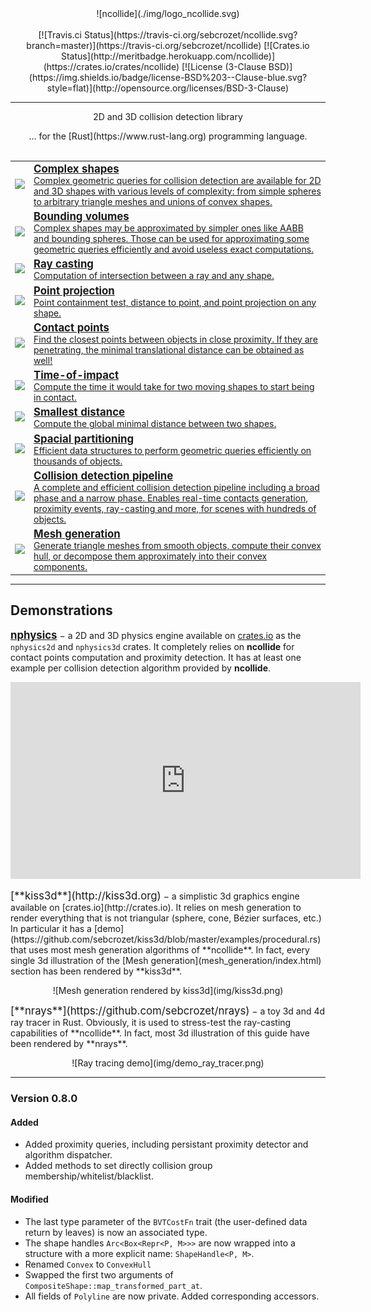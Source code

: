 <center>
![ncollide](./img/logo_ncollide.svg)
</center>
<br/>
<center>
[![Travis.ci Status](https://travis-ci.org/sebcrozet/ncollide.svg?branch=master)](https://travis-ci.org/sebcrozet/ncollide)
[![Crates.io Status](http://meritbadge.herokuapp.com/ncollide)](https://crates.io/crates/ncollide)
[![License (3-Clause BSD)](https://img.shields.io/badge/license-BSD%203--Clause-blue.svg?style=flat)](http://opensource.org/licenses/BSD-3-Clause)

-----

<span class="h1 headline">2D and 3D collision detection library</span>
<div></div>
<span class="subheadline">… for the [Rust](https://www.rust-lang.org) programming language.</span>
</center>

<br>

<table>
<tr>
    <td><a href="../geometric_representations"><img src="../img/feature_complex_shapes.svg"></img></a></td>
    <td style="vertical-align:middle">
    <a href="../geometric_representations" id="no_highlight">
    <div>
    <b><big>Complex shapes</big></b>
    <br>
    Complex geometric queries for collision detection are available for 2D and
    3D shapes with various levels of complexity: from simple spheres to
    arbitrary triangle meshes and unions of convex shapes.
    </div>
    </a>
    </td>
</tr>

<tr>
    <td><a href="../bounding_volumes"><img src="../img/feature_bounding_volumes.svg"></img></a></td>
    <td style="vertical-align:middle">
    <a href="../bounding_volumes" id="no_highlight">
    <div>
    <b><big>Bounding volumes</big></b>
    <br>
    Complex shapes may be approximated by simpler ones like AABB and bounding
    spheres. Those can be used for approximating some geometric queries
    efficiently and avoid useless exact computations.
    </div>
    </a>
    </td>
</tr>

<tr>
    <td><a href="../geometric_queries/#ray-casting"><img src="../img/feature_ray_casting.svg"></img></a></td>
    <td style="vertical-align:middle">
    <a href="../geometric_queries/#ray-casting" id="no_highlight">
    <div>
    <b><big>Ray casting</big></b>
    <br>
    Computation of intersection between a ray and any shape.
    </div>
    </a>
    </td>
</tr>

<tr>
    <td><a href="../geometric_queries/#point-projection"><img src="../img/feature_point_projection.svg"></img></a></td>
    <td style="vertical-align:middle">
    <a href="../geometric_queries/#point-projection" id="no_highlight">
    <div>
    <b><big>Point projection</big></b>
    <br>
    Point containment test, distance to point, and point projection on any
    shape.
    </div>
    </a>
    </td>
</tr>

<tr>
    <td><a href="../geometric_queries/#contact"><img src="../img/feature_contact_points.svg"></img></a></td>
    <td style="vertical-align:middle">
    <a href="../geometric_queries/#contact" id="no_highlight">
    <div>
    <b><big>Contact points</big></b>
    <br>
    Find the closest points between objects in close proximity.  If they are
    penetrating, the minimal translational distance can be obtained as well!
    </div>
    </a>
    </td>
</tr>

<tr>
    <td><a href="../geometric_queries/#time-of-impact"><img src="../img/feature_time_of_impact.svg"></img></a></td>
    <td style="vertical-align:middle">
    <a href="../geometric_queries/#time-of-impact" id="no_highlight">
    <div>
    <b><big>Time-of-impact</big></b>
    <br>
    Compute the time it would take for two moving shapes to start being in
    contact.
    </div>
    </a>
    </td>
</tr>

<tr>
    <td><a href="../geometric_queries/#distance"><img src="../img/feature_smallest_distance.svg"></img></a></td>
    <td style="vertical-align:middle">
    <a href="../geometric_queries/#distance" id="no_highlight">
    <div>
    <b><big>Smallest distance</big></b>
    <br>
    Compute the global minimal distance between two shapes.
    </div>
    </a>
    </td>
</tr>

<tr>
    <td><a href="../bounding_volumes/#spacial-partitioning"><img src="../img/feature_spacial_partitioning.svg"></img></a></td>
    <td style="vertical-align:middle">
    <a href="../bounding_volumes/#spacial-partitioning" id="no_highlight">
    <div>
    <b><big>Spacial partitioning</big></b>
    <br>
    Efficient data structures to perform geometric queries efficiently on
    thousands of objects.
    </div>
    </a>
    </td>
</tr>

<tr>
    <td><a href="../collision_detection_pipeline"><img src="../img/feature_collision_detection_pipeline.gif"></img></a></td>
    <td style="vertical-align:middle">
    <a href="../collision_detection_pipeline" id="no_highlight">
    <div>
    <b><big>Collision detection pipeline</big></b>
    <br>
    A complete and efficient collision detection pipeline including a broad
    phase and a narrow phase. Enables real-time contacts generation, proximity events,
    ray-casting and more, for scenes with hundreds of objects.
    </div>
    </a>
    </td>
</tr>

<tr>
    <td><a href="../mesh_generation"><img src="../img/feature_mesh_generation.png"></img></a></td>
    <td style="vertical-align:middle">
    <a href="../mesh_generation" id="no_highlight">
    <div>
    <b><big>Mesh generation</big></b>
    <br>
    Generate triangle meshes from smooth objects, compute their convex hull, or
    decompose them approximately into their convex components.
    </div>
    </a>
    </td>
</tr>


</table>

----

## Demonstrations

<big>[**nphysics**](http://nphysics.org)</big> − a 2D and 3D physics engine
available on [crates.io](http://crates.io) as the `nphysics2d` and `nphysics3d`
crates.  It completely relies on **ncollide** for contact points computation
and proximity detection. It has at least one example per collision detection
algorithm provided by **ncollide**.
<p>
<center>
<iframe width="560" height="315" src="http://www.youtube.com/embed/CANjXZ5rocI" frameborder="0" allowfullscreen></iframe>
</center>
</p>
<big>[**kiss3d**](http://kiss3d.org)</big> − a simplistic 3d graphics engine
available on [crates.io](http://crates.io). It relies on mesh generation to
render everything that is not triangular (sphere, cone, Bézier surfaces, etc.)
In particular it has a
[demo](https://github.com/sebcrozet/kiss3d/blob/master/examples/procedural.rs)
that uses most mesh generation algorithms of **ncollide**. In fact, every
single 3d illustration of the [Mesh generation](mesh_generation/index.html)
section has been rendered by **kiss3d**.
<p>
<center>
![Mesh generation rendered by kiss3d](img/kiss3d.png)
</center>
</p>
<p>
<big>[**nrays**](https://github.com/sebcrozet/nrays)</big> − a toy 3d and 4d
ray tracer in Rust. Obviously, it is used to stress-test the ray-casting
capabilities of **ncollide**. In fact, most 3d illustration of this guide have
been rendered by **nrays**.
</p>
<p>
<center>
![Ray tracing demo](img/demo_ray_tracer.png)
</center>
</p>

-----


### Version 0.8.0
#### Added

* Added proximity queries, including persistant proximity detector and
  algorithm dispatcher.
* Added methods to set directly collision group membership/whitelist/blacklist.

#### Modified

* The last type parameter of the `BVTCostFn` trait (the user-defined data
  return by leaves) is now an associated type.
* The shape handles `Arc<Box<Repr<P, M>>>` are now wrapped into a structure
  with a more explicit name: `ShapeHandle<P, M>`.
* Renamed `Convex` to `ConvexHull`
* Swapped the first two arguments of `CompositeShape::map_transformed_part_at`.
* All fields of `Polyline` are now private. Added corresponding accessors.

